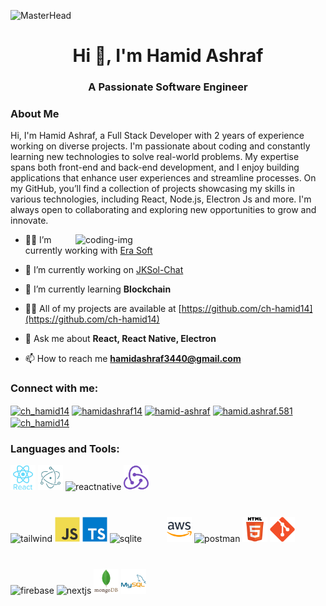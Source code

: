 ![MasterHead](https://indoanalytica.com/static/images/bannerr.gif)
<h1 align="center">Hi 👋, I'm Hamid Ashraf</h1>
<h3 align="center">A Passionate Software Engineer</h3>
<h3 align="left">About Me</h3>
<p>
  Hi, I'm Hamid Ashraf, a Full Stack Developer with 2 years of experience working on diverse projects. I'm passionate about coding and constantly learning new technologies to solve real-world problems. My expertise spans both front-end and back-end development, and I enjoy building applications that enhance user experiences and streamline processes. On my GitHub, you’ll find a collection of projects showcasing my skills in various technologies, including React, Node.js, Electron Js and more. I'm always open to collaborating and exploring new opportunities to grow and innovate.
</p>

<img align="right" alt="coding-img" width="400" src="https://user-images.githubusercontent.com/74038190/212749447-bfb7e725-6987-49d9-ae85-2015e3e7cc41.gif">



- 👨‍💻 I’m currently working with [Era Soft](https://erasoft.app/about.html)
- 🔭 I’m currently working on [JKSol-Chat](https://github.com/ch-hamid14/jksol-chat)
- 🌱 I’m currently learning **Blockchain**

- 👨‍💻 All of my projects are available at [https://github.com/ch-hamid14](https://github.com/ch-hamid14)

- 💬 Ask me about **React, React Native, Electron**

- 📫 How to reach me **hamidashraf3440@gmail.com**

<h3 align="left">Connect with me:</h3>
<p align="left">
<a href="https://twitter.com/ch_hamid14" target="blank"><img align="center" src="https://raw.githubusercontent.com/rahuldkjain/github-profile-readme-generator/master/src/images/icons/Social/twitter.svg" alt="ch_hamid14" height="30" width="40" /></a>
<a href="https://linkedin.com/in/hamidashraf14" target="blank"><img align="center" src="https://raw.githubusercontent.com/rahuldkjain/github-profile-readme-generator/master/src/images/icons/Social/linked-in-alt.svg" alt="hamidashraf14" height="30" width="40" /></a>
<a href="https://stackoverflow.com/users/hamid-ashraf" target="blank"><img align="center" src="https://raw.githubusercontent.com/rahuldkjain/github-profile-readme-generator/master/src/images/icons/Social/stack-overflow.svg" alt="hamid-ashraf" height="30" width="40" /></a>
<a href="https://fb.com/hamid.ashraf.581" target="blank"><img align="center" src="https://raw.githubusercontent.com/rahuldkjain/github-profile-readme-generator/master/src/images/icons/Social/facebook.svg" alt="hamid.ashraf.581" height="30" width="40" /></a>
<a href="https://instagram.com/ch_hamid14" target="blank"><img align="center" src="https://raw.githubusercontent.com/rahuldkjain/github-profile-readme-generator/master/src/images/icons/Social/instagram.svg" alt="ch_hamid14" height="30" width="40" /></a>
</p>

<h3 align="left">Languages and Tools:</h3>
<p align="left">
  <div style="display: flex; flex-wrap: wrap;">
    <div style="margin-right: 40px; margin-bottom: 40px;">
      <img src="https://raw.githubusercontent.com/devicons/devicon/master/icons/react/react-original-wordmark.svg" alt="react" width="40" height="40"/>
      <img src="https://raw.githubusercontent.com/devicons/devicon/master/icons/electron/electron-original.svg" alt="electron" width="40" height="40"/>
      <img src="https://reactnative.dev/img/header_logo.svg" alt="reactnative" width="40" height="40"/>
      <img src="https://raw.githubusercontent.com/devicons/devicon/master/icons/redux/redux-original.svg" alt="redux" width="40" height="40"/>
    </div>
    <div style="margin-right: 40px; margin-bottom: 40px;">
      <img src="https://www.vectorlogo.zone/logos/tailwindcss/tailwindcss-icon.svg" alt="tailwind" width="40" height="40"/>
      <img src="https://raw.githubusercontent.com/devicons/devicon/master/icons/javascript/javascript-original.svg" alt="javascript" width="40" height="40"/>
      <img src="https://raw.githubusercontent.com/devicons/devicon/master/icons/typescript/typescript-original.svg" alt="typescript" width="40" height="40"/>
      <img src="https://www.vectorlogo.zone/logos/sqlite/sqlite-icon.svg" alt="sqlite" width="40" height="40"/>
    </div>
    <div style="margin-right: 40px; margin-bottom: 40px;">
      <img src="https://raw.githubusercontent.com/devicons/devicon/master/icons/amazonwebservices/amazonwebservices-original-wordmark.svg" alt="aws" width="40" height="40"/>
      <img src="https://www.vectorlogo.zone/logos/getpostman/getpostman-icon.svg" alt="postman" width="40" height="40"/>
      <img src="https://raw.githubusercontent.com/devicons/devicon/master/icons/html5/html5-original-wordmark.svg" alt="html5" width="40" height="40"/>
      <img src="https://raw.githubusercontent.com/devicons/devicon/master/icons/git/git-original.svg" alt="git" width="40" height="40"/>
    </div>
    <div style="margin-right: 40px; margin-bottom: 40px;">
      <img src="https://www.vectorlogo.zone/logos/firebase/firebase-icon.svg" alt="firebase" width="40" height="40"/>
      <img src="https://cdn.worldvectorlogo.com/logos/nextjs-2.svg" alt="nextjs" width="40" height="40"/>
      <img src="https://raw.githubusercontent.com/devicons/devicon/master/icons/mongodb/mongodb-original-wordmark.svg" alt="mongodb" width="40" height="40"/>
      <img src="https://raw.githubusercontent.com/devicons/devicon/master/icons/mysql/mysql-original-wordmark.svg" alt="mysql" width="40" height="40"/>
    </div>
  </div>
</p>

